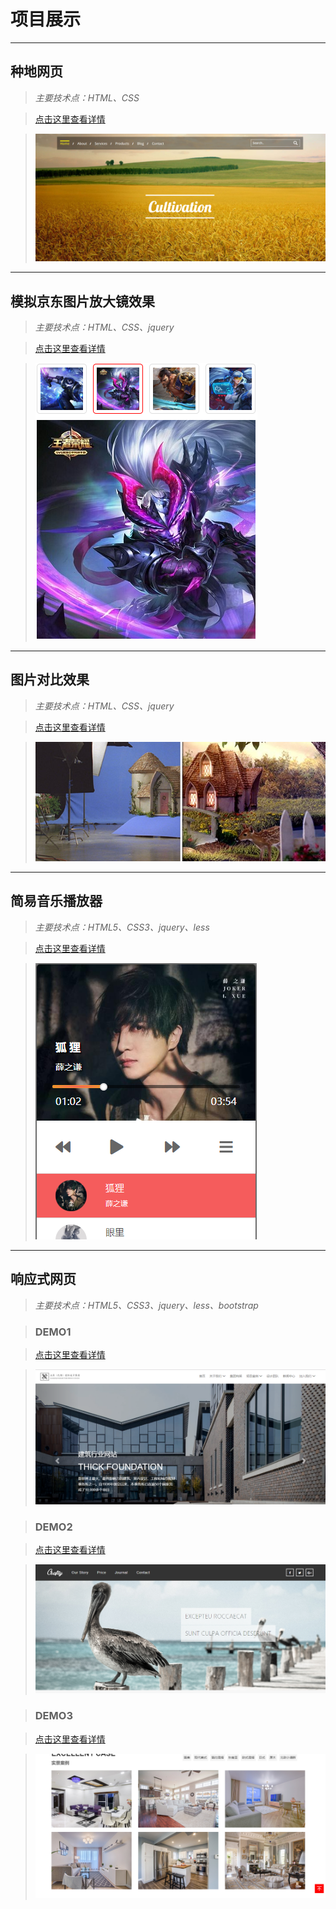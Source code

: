 # 项目展示
***
## 种地网页

>*主要技术点：HTML、CSS*

>[点击这里查看详情](https://1924666540.github.io/cultivation/index.html " ")

>![种地](./img/cultivation.png "种地")

***
## 模拟京东图片放大镜效果

>*主要技术点：HTML、CSS、jquery*

>[点击这里查看详情](https://1924666540.github.io/amplifier/index.html " ")

>![放大镜](./img/amplifier.png " ")

***
## 图片对比效果

>*主要技术点：HTML、CSS、jquery*

>[点击这里查看详情](https://1924666540.github.io/contrast/index.html " ")

>![图片对比](./img/contrast.png " ")

***
## 简易音乐播放器

>*主要技术点：HTML5、CSS3、jquery、less*

>[点击这里查看详情](https://1924666540.github.io/audioPlayer/index.html " ")

>![音乐播放器](./img/audioPlayer.png " ")

***
## 响应式网页

>*主要技术点：HTML5、CSS3、jquery、less、bootstrap*

>### DEMO1

>[点击这里查看详情](https://1924666540.github.io/bootstrapDemo/demo1/index.html " ")

>![demo1](./img/demo1.png " ")

>### DEMO2

>[点击这里查看详情](https://1924666540.github.io/bootstrapDemo/demo2/index.html " ")

>![demo2](./img/demo2.png " ")

>### DEMO3

>[点击这里查看详情](https://1924666540.github.io/bootstrapDemo/demo3/index.html " ")

>![demo3](./img/demo3.png " ")




